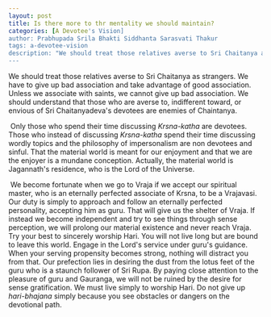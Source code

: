 ```yaml
---
layout: post
title: Is there more to thr mentality we should maintain?
categories: [A Devotee's Vision]
author: Prabhupada Srila Bhakti Siddhanta Sarasvati Thakur
tags: a-devotee-vision
description: "We should treat those relatives averse to Sri Chaitanya as strangers. We have to give up bad association and take advantage of good association. Unless we associate with saints, we cannot give up bad association. We should understand that those who are averse to, indifferent toward, or envious of Sri Chaitanyadeva's devotees are enemies of Chaintanya."
---
```


We should treat those relatives averse to Sri Chaitanya as strangers. We have to give up bad association and take advantage of good association. Unless we associate with saints, we cannot give up bad association. We should understand that those who are averse to, indifferent toward, or envious of Sri Chaitanyadeva's devotees are enemies of Chaintanya.

​	Only those who spend their time discussing *Krsna-katha* are devotees. Those who instead of discussing *Krsna-katha* spend their time discussing wordly topics and the philosophy of impersonalism are non devotees and sinful. That the material world is meant for our enjoyment and that we are the enjoyer is a mundane conception. Actually, the material world is Jagannath's residence, who is the Lord of the Universe.

​	We become fortunate when we go to Vraja if we accept our spiritual master, who is an eternally perfected associate of Krsna, to be a  Vrajavasi. Our duty is simply to approach and follow an eternally perfected personality, accepting him as guru. That will give us the shelter of Vraja. If instead we become independent and try to see things through sense perception, we will prolong our material existence and never reach Vraja. Try your best to sincerely worship Hari. You will not live long but are bound to leave this world. Engage in the Lord's service under guru's guidance. When your serving propensity becomes strong, nothing will distract you from that.  Our prefection lies in desiring the dust from the lotus feet of the guru who is a staunch follower of Sri Rupa. By paying close attention to the pleasure of guru and Gauranga, we will not be ruined by the desire for sense gratification. We must live simply to worship Hari. Do not give up *hari-bhajana* simply because you see obstacles or dangers on the devotional path.



















